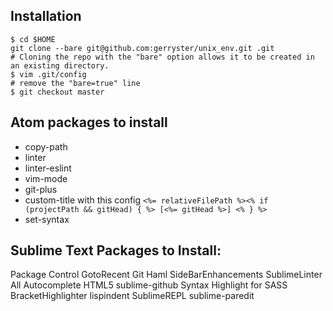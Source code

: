 ## Installation

```
$ cd $HOME
git clone --bare git@github.com:gerryster/unix_env.git .git
# Cloning the repo with the "bare" option allows it to be created in an existing directory.
$ vim .git/config
# remove the "bare=true" line
$ git checkout master
```

## Atom packages to install
* copy-path
* linter
* linter-eslint
* vim-mode
* git-plus
* custom-title with this config `<%= relativeFilePath %><% if (projectPath && gitHead) { %> [<%= gitHead %>] <% } %>`
* set-syntax


## Sublime Text Packages to Install:

Package Control
GotoRecent
Git
Haml
SideBarEnhancements
SublimeLinter
All Autocomplete
HTML5
sublime-github
Syntax Highlight for SASS
BracketHighlighter
lispindent
SublimeREPL
sublime-paredit
